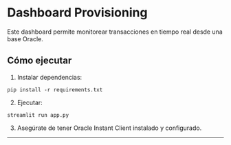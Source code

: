 
# Dashboard Provisioning

Este dashboard permite monitorear transacciones en tiempo real desde una base Oracle.

## Cómo ejecutar

1. Instalar dependencias:
```
pip install -r requirements.txt
```

2. Ejecutar:
```
streamlit run app.py
```

3. Asegúrate de tener Oracle Instant Client instalado y configurado.

---
